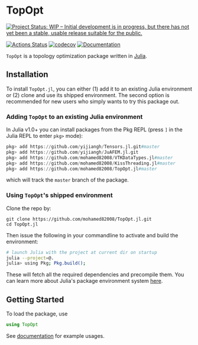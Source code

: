# TopOpt

[![Project Status: WIP – Initial development is in progress, but there has not yet been a stable, usable release suitable for the public.](https://www.repostatus.org/badges/latest/wip.svg)](https://www.repostatus.org/#wip)
<!-- [![Build Status](https://travis-ci.org/YingboMa/SafeTestsets.jl.svg?branch=master)](https://travis-ci.org/mohamed82008/TopOpt.jl) -->
[![Actions Status](https://github.com/mohamed82008/TopOpt.jl/workflows/CI/badge.svg)](https://github.com/mohamed82008/TopOpt.jl/actions)
[![codecov](https://codecov.io/gh/mohamed82008/TopOpt.jl/branch/master/graph/badge.svg)](https://codecov.io/gh/mohamed82008/TopOpt.jl)
[![Documentation](https://img.shields.io/badge/doc-latest-blue.svg)](https://mohamed82008.github.io/TopOpt.jl/dev)

`TopOpt` is a topology optimization package written in [Julia](https://github.com/JuliaLang/julia).

## Installation

To install `TopOpt.jl`, you can either (1) add it to an existing Julia environment or (2) clone and use its shipped environment.
The second option is recommended for new users who simply wants to try this package out.

### Adding `TopOpt` to an existing Julia environment

In Julia v1.0+ you can install packages from the Pkg REPL (press `]` in the Julia
REPL to enter `pkg>` mode):

<!-- pkg> add https://github.com/KristofferC/JuAFEM.jl.git -->
```julia
pkg> add https://github.com/yijiangh/Tensors.jl.git#master
pkg> add https://github.com/yijiangh/JuAFEM.jl.git
pkg> add https://github.com/mohamed82008/VTKDataTypes.jl#master
pkg> add https://github.com/mohamed82008/KissThreading.jl#master
pkg> add https://github.com/mohamed82008/TopOpt.jl#master
```

which will track the `master` branch of the package.

### Using `TopOpt`'s shipped environment

Clone the repo by:
```
git clone https://github.com/mohamed82008/TopOpt.jl.git
cd TopOpt.jl
```

Then issue the following in your commandline to activate and build the environment: 

```bash
# launch Julia with the project at current dir on startup
julia --project=@.
julia> using Pkg; Pkg.build(); 
```

These will fetch all the required dependencies and precompile them.
You can learn more about Julia's package environment system [here](https://julialang.github.io/Pkg.jl/v1/environments/).

## Getting Started

To load the package, use

```julia
using TopOpt
```

See [documentation](https://mohamed82008.github.io/TopOpt.jl/dev/examples/point_load_cantilever/) for example usages.
